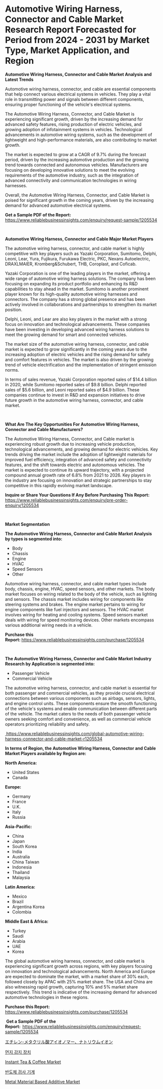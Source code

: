 <p><h1>Automotive Wiring Harness, Connector and Cable Market Research Report Forecasted for Period from 2024 -  2031 by Market Type, Market Application, and Region</h1></p><p><strong>Automotive Wiring Harness, Connector and Cable Market Analysis and Latest Trends</strong></p>
<p><p>Automotive wiring harness, connector, and cable are essential components that help connect various electrical systems in vehicles. They play a vital role in transmitting power and signals between different components, ensuring proper functioning of the vehicle's electrical systems.</p><p>The Automotive Wiring Harness, Connector, and Cable Market is experiencing significant growth, driven by the increasing demand for advanced safety features, rising production of electric vehicles, and growing adoption of infotainment systems in vehicles. Technological advancements in automotive wiring systems, such as the development of lightweight and high-performance materials, are also contributing to market growth.</p><p>The market is expected to grow at a CAGR of 9.7% during the forecast period, driven by the increasing automotive production and the growing trend towards connected and autonomous vehicles. Manufacturers are focusing on developing innovative solutions to meet the evolving requirements of the automotive industry, such as the integration of advanced connectivity and communication technologies in wiring harnesses.</p><p>Overall, the Automotive Wiring Harness, Connector, and Cable Market is poised for significant growth in the coming years, driven by the increasing demand for advanced automotive electrical systems.</p></p>
<p><strong>Get a Sample PDF of the Report:&nbsp;</strong> <a href="https://www.reliablebusinessinsights.com/enquiry/request-sample/1205534">https://www.reliablebusinessinsights.com/enquiry/request-sample/1205534</a></p>
<p>&nbsp;</p>
<p><strong>Automotive Wiring Harness, Connector and Cable Major Market Players</strong></p>
<p><p>The automotive wiring harness, connector, and cable market is highly competitive with key players such as Yazaki Corporation, Sumitomo, Delphi, Leoni, Lear, Yura, Fujikura, Furukawa Electric, PKC, Nexans Autoelectric, DRAXLMAIER, Kromberg&Schubert, THB, Coroplast, and Coficab.</p><p>Yazaki Corporation is one of the leading players in the market, offering a wide range of automotive wiring harness solutions. The company has been focusing on expanding its product portfolio and enhancing its R&D capabilities to stay ahead in the market. Sumitomo is another prominent player known for its high-quality automotive wiring harnesses and connectors. The company has a strong global presence and has been actively involved in collaborations and partnerships to strengthen its market position.</p><p>Delphi, Leoni, and Lear are also key players in the market with a strong focus on innovation and technological advancements. These companies have been investing in developing advanced wiring harness solutions to meet the growing demand for smart and connected vehicles.</p><p>The market size of the automotive wiring harness, connector, and cable market is expected to grow significantly in the coming years due to the increasing adoption of electric vehicles and the rising demand for safety and comfort features in vehicles. The market is also driven by the growing trend of vehicle electrification and the implementation of stringent emission norms.</p><p>In terms of sales revenue, Yazaki Corporation reported sales of $14.4 billion in 2020, while Sumitomo reported sales of $9.8 billion. Delphi reported sales of $5.6 billion, and Leoni reported sales of $4.9 billion. These companies continue to invest in R&D and expansion initiatives to drive future growth in the automotive wiring harness, connector, and cable market.</p></p>
<p>&nbsp;</p>
<p><strong>What Are The Key Opportunities For Automotive Wiring Harness, Connector and Cable Manufacturers?</strong></p>
<p><p>The Automotive Wiring Harness, Connector, and Cable market is experiencing robust growth due to increasing vehicle production, technological advancements, and growing demand for electric vehicles. Key trends driving the market include the adoption of lightweight materials for improved fuel efficiency, integration of advanced safety and connectivity features, and the shift towards electric and autonomous vehicles. The market is expected to continue its upward trajectory, with a projected compound annual growth rate of 6.8% from 2021 to 2026. Key players in the industry are focusing on innovation and strategic partnerships to stay competitive in this rapidly evolving market landscape.</p></p>
<p><strong>Inquire or Share Your Questions If Any Before Purchasing This Report:</strong> <a href="https://www.reliablebusinessinsights.com/enquiry/pre-order-enquiry/1205534">https://www.reliablebusinessinsights.com/enquiry/pre-order-enquiry/1205534</a></p>
<p>&nbsp;</p>
<p><strong>Market Segmentation</strong></p>
<p><strong>The Automotive Wiring Harness, Connector and Cable Market Analysis by types is segmented into:</strong></p>
<p><ul><li>Body</li><li>Chassis</li><li>Engine</li><li>HVAC</li><li>Speed Sensors</li><li>Other</li></ul></p>
<p><p>Automotive wiring harness, connector, and cable market types include body, chassis, engine, HVAC, speed sensors, and other markets. The body market focuses on wiring related to the body of the vehicle, such as lighting and sensors. The chassis market includes wiring for components like steering systems and brakes. The engine market pertains to wiring for engine components like fuel injectors and sensors. The HVAC market involves wiring for heating and cooling systems. Speed sensors market deals with wiring for speed monitoring devices. Other markets encompass various additional wiring needs in a vehicle.</p></p>
<p><strong>Purchase this Report:&nbsp;</strong><a href="https://www.reliablebusinessinsights.com/purchase/1205534">https://www.reliablebusinessinsights.com/purchase/1205534</a></p>
<p>&nbsp;</p>
<p><strong>The Automotive Wiring Harness, Connector and Cable Market Industry Research by Application is segmented into:</strong></p>
<p><ul><li>Passenger Vehicle</li><li>Commercial Vehicle</li></ul></p>
<p><p>The automotive wiring harness, connector, and cable market is essential for both passenger and commercial vehicles, as they provide crucial electrical connections between various components such as airbags, sensors, lights, and engine control units. These components ensure the smooth functioning of the vehicle's systems and enable communication between different parts of the vehicle. The market caters to the needs of both passenger vehicle owners seeking comfort and convenience, as well as commercial vehicle operators prioritizing reliability and safety.</p></p>
<p><a href="https://www.reliablebusinessinsights.com/global-automotive-wiring-harness-connector-and-cable-market-r1205534">&nbsp;https://www.reliablebusinessinsights.com/global-automotive-wiring-harness-connector-and-cable-market-r1205534</a></p>
<p><strong>In terms of Region, the Automotive Wiring Harness, Connector and Cable Market Players available by Region are:</strong></p>
<p>
    <p> <strong> North America: </strong>
        <ul>
            <li>United States</li>
            <li>Canada</li>
        </ul>
        </p> 
    <p> <strong> Europe: </strong>
        <ul>
            <li>Germany</li>
            <li>France</li>
            <li>U.K.</li>
            <li>Italy</li>
            <li>Russia</li>
        </ul>
        </p> 
    <p> <strong> Asia-Pacific: </strong>
        <ul>
            <li>China</li>
            <li>Japan</li>
            <li>South Korea</li>
            <li>India</li>
            <li>Australia</li>
            <li>China Taiwan</li>
            <li>Indonesia</li>
            <li>Thailand</li>
            <li>Malaysia</li>
        </ul>
        </p> 
    <p> <strong> Latin America: </strong>
        <ul>
            <li>Mexico</li>
            <li>Brazil</li>
            <li>Argentina Korea</li>
            <li>Colombia</li>
        </ul>
        </p> 
    <p> <strong> Middle East & Africa: </strong>
        <ul>
            <li>Turkey</li>
            <li>Saudi</li>
            <li>Arabia</li>
            <li>UAE</li>
            <li>Korea</li>
        </ul>
    </p>
    </p>
<p><p>The global automotive wiring harness, connector, and cable market is experiencing significant growth across regions, with key players focusing on innovation and technological advancements. North America and Europe are expected to dominate the market, with a market share of 30% each, followed closely by APAC with 25% market share. The USA and China are also witnessing rapid growth, capturing 10% and 5% market share respectively. This trend is indicative of the increasing demand for advanced automotive technologies in these regions.</p></p>
<p><strong>Purchase this Report: </strong><a href="https://www.reliablebusinessinsights.com/purchase/1205534">https://www.reliablebusinessinsights.com/purchase/1205534</a></p>
<p>&nbsp;<strong>Get a Sample PDF of the Report:&nbsp;&nbsp;</strong><a href="https://www.reliablebusinessinsights.com/enquiry/request-sample/1205534">https://www.reliablebusinessinsights.com/enquiry/request-sample/1205534</a></p>
<p><strong></strong></p>
<p><p><a href="https://github.com/CieloStamm/Market-Research-Report-List-1/blob/main/7754613111589.md">エチレン-メタクリル酸アイオノマー、ナトリウムイオン</a></p><p><a href="https://github.com/TitusBoyer1/Market-Research-Report-List-1/blob/main/4089501106657.md">먼지 감지 장치</a></p><p><a href="https://github.com/wwwkeltoum/Market-Research-Report-List-3/blob/main/instant-tea-coffee-market.md">Instant Tea & Coffee Market</a></p><p><a href="https://github.com/RickyMetzDVM/Market-Research-Report-List-1/blob/main/9092031106658.md">반도체 검사 기계</a></p><p><a href="https://github.com/joannesouthgate/Market-Research-Report-List-3/blob/main/metal-material-based-additive-market.md">Metal Material Based Additive Market</a></p></p>